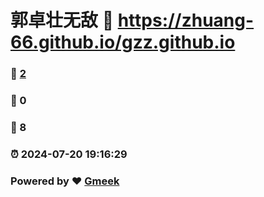 # 郭卓壮无敌 :link: https://zhuang-66.github.io/gzz.github.io 
### :page_facing_up: [2](https://zhuang-66.github.io/gzz.github.io/tag.html) 
### :speech_balloon: 0 
### :hibiscus: 8 
### :alarm_clock: 2024-07-20 19:16:29 
### Powered by :heart: [Gmeek](https://github.com/Meekdai/Gmeek)
